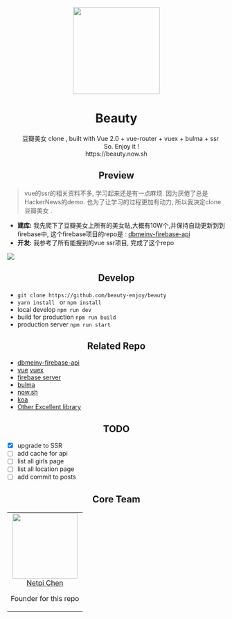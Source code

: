 <div align="center">
  <a href="https://beauty.now.sh ">
        <img width="200" heigth="200" src="https://olxvlcccu.qnssl.com/blog/1b1yv.png?imageslim">
  </a>
  <h1>Beauty</h1>
  <p>  
      豆瓣美女 clone , built with Vue 2.0 + vue-router + vuex + bulma + ssr <br/>    
      So. Enjoy it ! <br/>
      https://beauty.now.sh 
  <p>
</div>

<h2 align="center">Preview</h2>

> vue的ssr的相关资料不多, 学习起来还是有一点麻烦. 因为厌倦了总是HackerNews的demo. 也为了让学习的过程更加有动力, 所以我决定clone 豆瓣美女 .

* **建库:** 我先爬下了豆瓣美女上所有的美女贴,大概有10W个,并保持自动更新到到firebase中, 这个firebase项目的repo是 : [dbmeinv-firebase-api](https://github.com/beauty-enjoy/dbmeinv-firebase-api)
* **开发:** 我参考了所有能搜到的vue ssr项目, 完成了这个repo
  

![](https://olxvlcccu.qnssl.com/blog/y96bi.jpg?imageslim)
<h2 align="center">Develop </h2>

* `git clone https://github.com/beauty-enjoy/beauty` 
* `yarn install ` or `npm install `
* local develop `npm run dev`
* build for production `npm run build`
* production server `npm run start `


<h2 align="center">Related Repo </h2>

* [dbmeinv-firebase-api](https://github.com/beauty-enjoy/dbmeinv-firebase-api)
* [vue](https://github.com/vuejs/vue) [vuex](https://github.com/vuejs/vuex)
* [firebase server](https://firebase.google.com/docs/server/setup)
* [bulma](https://github.com/jgthms/bulma)
* [now.sh](https://now.sh)
* [koa](https://github.com/koajs/koa)
* [Other Excellent library](https://github.com/beauty-enjoy/beauty/blob/master/package.json) 

<h2 align="center">TODO </h2>

- [x] upgrade to SSR
- [ ] add cache for api
- [ ] list all girls page
- [ ] list all location page
- [ ] add commit to posts

<h2 align="center">Core Team</h2>

<table>
  <tbody>
    <tr>
      <td align="center" valign="top">
        <img width="150" height="150" src="https://github.com/netpi.png?s=150">
        <br>
        <a href="https://github.com/netpi">Netpi Chen</a>        
        <p>Founder for this repo</p>
      </td>      
     </tr>
  </tbody>
</table>
